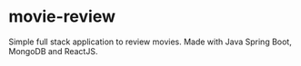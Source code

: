 # movie-review
 Simple full stack application to review movies.  Made with Java Spring Boot, MongoDB and ReactJS.
